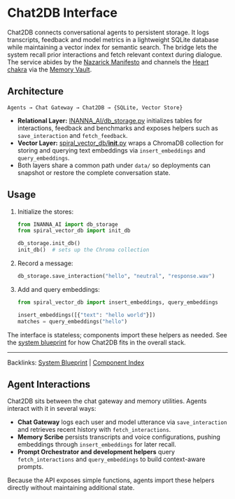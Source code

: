 # Chat2DB Interface

Chat2DB connects conversational agents to persistent storage. It logs
transcripts, feedback and model metrics in a lightweight SQLite database while
maintaining a vector index for semantic search. The bridge lets the system
recall prior interactions and fetch relevant context during dialogue. The
service abides by the [Nazarick Manifesto](nazarick_manifesto.md) and channels
the [Heart chakra](chakra_overview.md#heart) via the [Memory Vault](system_blueprint.md#floor-4-memory-vault).

## Architecture

```
Agents → Chat Gateway → Chat2DB → {SQLite, Vector Store}
```

- **Relational Layer:** [INANNA_AI/db_storage.py](../INANNA_AI/db_storage.py)
  initializes tables for interactions, feedback and benchmarks and exposes
  helpers such as `save_interaction` and `fetch_feedback`.
- **Vector Layer:** [spiral_vector_db/__init__.py](../spiral_vector_db/__init__.py)
  wraps a ChromaDB collection for storing and querying text embeddings via
  `insert_embeddings` and `query_embeddings`.
- Both layers share a common path under `data/` so deployments can snapshot or
  restore the complete conversation state.

## Usage
1. Initialize the stores:
   ```python
   from INANNA_AI import db_storage
   from spiral_vector_db import init_db

   db_storage.init_db()
   init_db()  # sets up the Chroma collection
   ```
2. Record a message:
   ```python
   db_storage.save_interaction("hello", "neutral", "response.wav")
   ```
3. Add and query embeddings:
   ```python
   from spiral_vector_db import insert_embeddings, query_embeddings

   insert_embeddings([{"text": "hello world"}])
   matches = query_embeddings("hello")
   ```
The interface is stateless; components import these helpers as needed. See the
[system blueprint](system_blueprint.md#chat2db-interface) for how Chat2DB fits in
the overall stack.

---

Backlinks: [System Blueprint](system_blueprint.md) | [Component Index](component_index.md)

## Agent Interactions
Chat2DB sits between the chat gateway and memory utilities. Agents interact with it in several ways:

- **Chat Gateway** logs each user and model utterance via `save_interaction` and retrieves recent history with `fetch_interactions`.
- **Memory Scribe** persists transcripts and voice configurations, pushing embeddings through `insert_embeddings` for later recall.
- **Prompt Orchestrator and development helpers** query `fetch_interactions` and `query_embeddings` to build context-aware prompts.

Because the API exposes simple functions, agents import these helpers directly without maintaining additional state.
